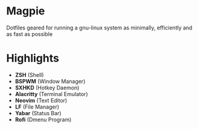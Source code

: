 # Magpie
Dotfiles geared for running a gnu-linux system as minimally, efficiently and as fast as possible 

# Highlights
   * **ZSH** (Shell)
   * **BSPWM** (Window Manager)
   * **SXHKD** (Hotkey Daemon)
   * **Alacritty** (Terminal Emulator)
   * **Neovim** (Text Editor)
   * **LF** (File Manager)
   * **Yabar** (Status Bar)
   * **Rofi** (Dmenu Program)


